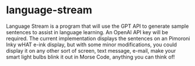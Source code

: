 # language-stream

Language Stream is a program that will use the GPT API to generate sample sentences to assist in language learning. An OpenAI API key will be required.
The current implementation displays the sentences on an Pimoroni Inky wHAT e-ink display, but with some minor modifications, you could display it on any other sort of screen, text message, e-mail, make your smart light bulbs blink it out in Morse Code, anything you can think of!
